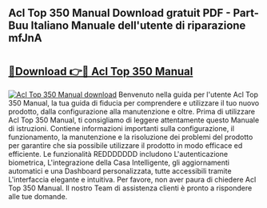 ## Acl Top 350 Manual Download gratuit PDF - Part-Buu Italiano Manuale dell'utente di riparazione mfJnA

# <h2><a href="http://dfgh8f4.blite.top/?on=Acl+Top+350+Manual">🔗Download 👉🔴 Acl Top 350 Manual</a></h2>

[![Acl Top 350 Manual download](https://i.imgur.com/lujVjoI.png)](http://dfgh8f4.blite.top/?on=Acl+Top+350+Manual)
Benvenuto nella guida per l'utente Acl Top 350 Manual, la tua guida di fiducia per comprendere e utilizzare il tuo nuovo prodotto, dalla configurazione alla manutenzione e oltre. Prima di utilizzare Acl Top 350 Manual, ti consigliamo di leggere attentamente questo Manuale di istruzioni. Contiene informazioni importanti sulla configurazione, il funzionamento, la manutenzione e la risoluzione dei problemi del prodotto per garantire che sia possibile utilizzare il prodotto in modo efficace ed efficiente. Le funzionalità REDDDDDDD includono L'autenticazione biometrica, L'integrazione della Casa Intelligente, gli aggiornamenti automatici e una Dashboard personalizzata, tutte accessibili tramite L'interfaccia elegante e intuitiva. Per favore, non aver paura di chiedere Acl Top 350 Manual. Il nostro Team di assistenza clienti è pronto a rispondere alle tue domande.
